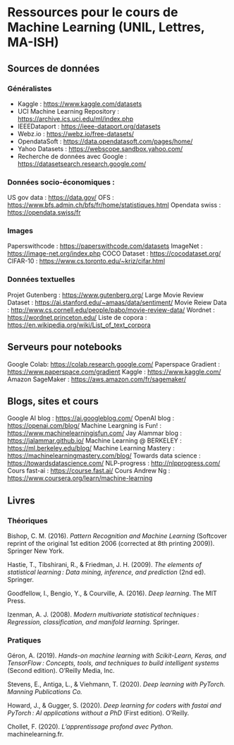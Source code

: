 # Ressources pour le cours de Machine Learning (UNIL, Lettres, MA-ISH)

## Sources de données 

### Généralistes

* Kaggle : https://www.kaggle.com/datasets
* UCI Machine Learning Repository : https://archive.ics.uci.edu/ml/index.php
* IEEEDataport : https://ieee-dataport.org/datasets
* Webz.io : https://webz.io/free-datasets/
* OpendataSoft : https://data.opendatasoft.com/pages/home/
* Yahoo Datasets : https://webscope.sandbox.yahoo.com/
* Recherche de données avec Google : https://datasetsearch.research.google.com/

### Données socio-économiques : 

US gov data : https://data.gov/
OFS : https://www.bfs.admin.ch/bfs/fr/home/statistiques.html
Opendata swiss : https://opendata.swiss/fr

### Images

Paperswithcode : https://paperswithcode.com/datasets
ImageNet : https://image-net.org/index.php
COCO Dataset : https://cocodataset.org/ 
CIFAR-10 : https://www.cs.toronto.edu/~kriz/cifar.html

### Données textuelles

Projet Gutenberg : https://www.gutenberg.org/
Large Movie Review Dataset : https://ai.stanford.edu/~amaas/data/sentiment/
Movie Reiew Data : http://www.cs.cornell.edu/people/pabo/movie-review-data/
Wordnet : https://wordnet.princeton.edu/
Liste de copora : https://en.wikipedia.org/wiki/List_of_text_corpora

## Serveurs pour notebooks

Google Colab: https://colab.research.google.com/
Paperspace Gradient : https://www.paperspace.com/gradient
Kaggle : https://www.kaggle.com/
Amazon SageMaker : https://aws.amazon.com/fr/sagemaker/

## Blogs, sites et cours

Google AI blog : https://ai.googleblog.com/
OpenAI blog : https://openai.com/blog/
Machine Leargning is Fun! : https://www.machinelearningisfun.com/
Jay Alammar blog : https://jalammar.github.io/
Machine Learning @ BERKELEY : https://ml.berkeley.edu/blog/
Machine Learning Mastery : https://machinelearningmastery.com/blog/
Towards data science : https://towardsdatascience.com/
NLP-progress : http://nlpprogress.com/
Cours fast-ai : https://course.fast.ai/
Cours Andrew Ng : https://www.coursera.org/learn/machine-learning

## Livres

### Théoriques 

Bishop, C. M. (2016). *Pattern Recognition and Machine Learning* (Softcover reprint of the original 1st edition 2006 (corrected at 8th printing 2009)). Springer New York.

Hastie, T., Tibshirani, R., & Friedman, J. H. (2009). *The elements of statistical learning : Data mining, inference, and prediction* (2nd ed). Springer.

Goodfellow, I., Bengio, Y., & Courville, A. (2016). *Deep learning*. The MIT Press.

Izenman, A. J. (2008). *Modern multivariate statistical techniques : Regression, classification, and manifold learning*. Springer.

### Pratiques

Géron, A. (2019). *Hands-on machine learning with Scikit-Learn, Keras, and TensorFlow : Concepts, tools, and techniques to build intelligent systems* (Second edition). O’Reilly Media, Inc.

Stevens, E., Antiga, L., & Viehmann, T. (2020). *Deep learning with PyTorch. Manning Publications Co.*

Howard, J., & Gugger, S. (2020). *Deep learning for coders with fastai and PyTorch : AI applications without a PhD* (First edition). O’Reilly.

Chollet, F. (2020). *L’apprentissage profond avec Python*. machinelearning.fr.
